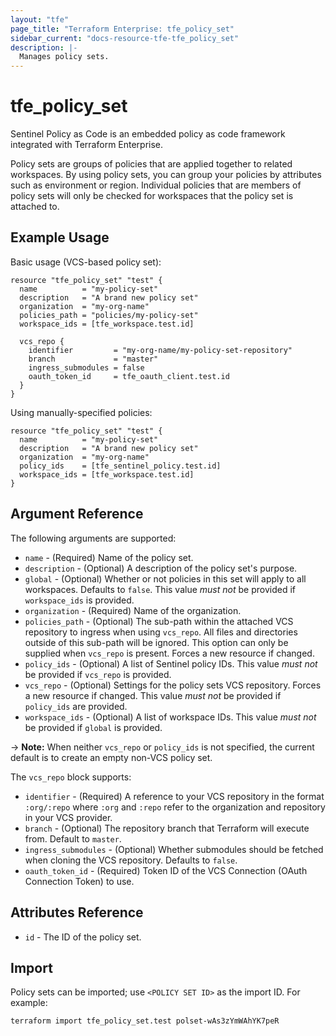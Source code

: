 ```yaml
---
layout: "tfe"
page_title: "Terraform Enterprise: tfe_policy_set"
sidebar_current: "docs-resource-tfe-tfe_policy_set"
description: |-
  Manages policy sets.
---
```


# tfe_policy_set

Sentinel Policy as Code is an embedded policy as code framework integrated
with Terraform Enterprise.

Policy sets are groups of policies that are applied together to related workspaces.
By using policy sets, you can group your policies by attributes such as environment
or region. Individual policies that are members of policy sets will only be checked
for workspaces that the policy set is attached to.

## Example Usage

Basic usage (VCS-based policy set):

```hcl
resource "tfe_policy_set" "test" {
  name          = "my-policy-set"
  description   = "A brand new policy set"
  organization  = "my-org-name"
  policies_path = "policies/my-policy-set"
  workspace_ids = [tfe_workspace.test.id]

  vcs_repo {
    identifier         = "my-org-name/my-policy-set-repository"
    branch             = "master"
    ingress_submodules = false
    oauth_token_id     = tfe_oauth_client.test.id
  }
}
```

Using manually-specified policies:

```hcl
resource "tfe_policy_set" "test" {
  name          = "my-policy-set"
  description   = "A brand new policy set"
  organization  = "my-org-name"
  policy_ids    = [tfe_sentinel_policy.test.id]
  workspace_ids = [tfe_workspace.test.id]
}
```

## Argument Reference

The following arguments are supported:

* `name` - (Required) Name of the policy set.
* `description` - (Optional) A description of the policy set's purpose.
* `global` - (Optional) Whether or not policies in this set will apply to
  all workspaces. Defaults to `false`. This value _must not_ be provided if
  `workspace_ids` is provided.
* `organization` - (Required) Name of the organization.
* `policies_path` - (Optional) The sub-path within the attached VCS repository
  to ingress when using `vcs_repo`. All files and directories outside of this
  sub-path will be ignored. This option can only be supplied when `vcs_repo` is
  present. Forces a new resource if changed.
* `policy_ids` - (Optional) A list of Sentinel policy IDs. This value _must not_ be provided 
  if `vcs_repo` is provided.
* `vcs_repo` - (Optional) Settings for the policy sets VCS repository. Forces a
  new resource if changed. This value _must not_ be provided if `policy_ids` are provided.
* `workspace_ids` - (Optional) A list of workspace IDs. This value _must not_ be provided 
  if `global` is provided.

-> **Note:** When neither `vcs_repo` or `policy_ids` is not specified, the current
default is to create an empty non-VCS policy set.

The `vcs_repo` block supports:

* `identifier` - (Required) A reference to your VCS repository in the format
  `:org/:repo` where `:org` and `:repo` refer to the organization and repository
  in your VCS provider.
* `branch` - (Optional) The repository branch that Terraform will execute from.
  Default to `master`.
* `ingress_submodules` - (Optional) Whether submodules should be fetched when
  cloning the VCS repository. Defaults to `false`.
* `oauth_token_id` - (Required) Token ID of the VCS Connection (OAuth Connection Token)
  to use.

## Attributes Reference

* `id` - The ID of the policy set.

## Import

Policy sets can be imported; use `<POLICY SET ID>` as the import ID. For example:

```shell
terraform import tfe_policy_set.test polset-wAs3zYmWAhYK7peR
```
